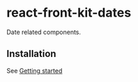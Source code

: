 # react-front-kit-dates

Date related components.

## Installation

See [Getting started](/docs/guide/getting-started#smilereact-front-kit-dates)
